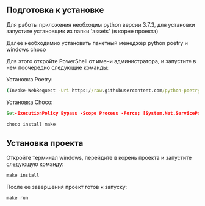 ## Подготовка к установке ##

Для работы приложения необходим python версии 3.7.3, для установки запустите установщик из папки 'assets' (в корне проекта)

Далее необходимио установить пакетный менеджер python poetry и windows choco

Для этого откройте PowerShell от имени администратора, и запустите в нем поочередно следующие команды:

Установка Poetry:

```cmd
(Invoke-WebRequest -Uri https://raw.githubusercontent.com/python-poetry/poetry/master/get-poetry.py -UseBasicParsing).Content | python -
```

Установка Choco:

```cmd
Set-ExecutionPolicy Bypass -Scope Process -Force; [System.Net.ServicePointManager]::SecurityProtocol = [System.Net.ServicePointManager]::SecurityProtocol -bor 3072; iex ((New-Object System.Net.WebClient).DownloadString('https://chocolatey.org/install.ps1'))
```

```cmd
choco install make
```

## Установка проекта ##

Откройте терминал windows, перейдите в корень проекта и запустите следующую команду:

```cmd
make install
```

После ее завершения проект готов к запуску:

```cmd
make run
```
